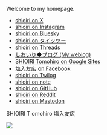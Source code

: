 Welcome to my homepage.

- [shioiri on X](https://x.com/shioiri)
- [shioiri on Instagram](https://instagram.com/shioiri)
- [shioiri on Bluesky](https://bsky.app/profile/shioiri.jp)
- [shioiri on タイッツー](https://taittsuu.com/users/shioiri)
- [shioiri on Threads](https://www.threads.net/@shioiri)
- [しおいり◆ブログ (My weblog)](https://shioiri.wordpress.com)
- [SHIOIRI Tomohiro on Google Sites](https://sites.google.com/view/shioiri)
- [塩入友広 on Facebook](https://www.facebook.com/tomohiro.shioiri)
- [shioiri on Twilog](https://twilog.org/shioiri)
- [shioiri on note](https://note.com/shioiri)
- [shioiri on GitHub](https://github.com/shioiri)
- [shioiri on Reddit](https://www.reddit.com/user/shioiri)
- <a rel="me" href="https://mas.to/@shioiri">shioiri on Mastodon</a>

SHIOIRI T omohiro
塩入友広

<img src="https://ss1.xrea.com/shioiri.s1001.xrea.com/x/cgi-bin/npc/npc.cgi?i=/virtual/shioiri/npc.idx&L=shioiri&p=on&d=1000,0">
